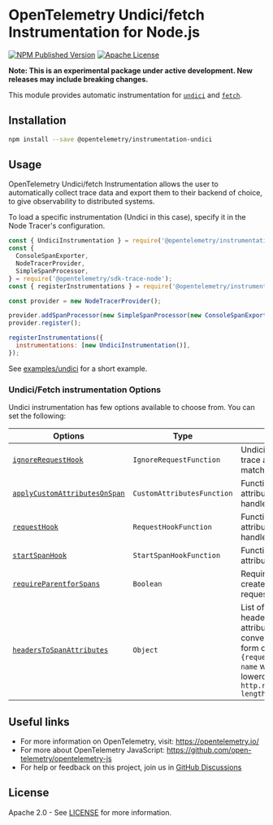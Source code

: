 # OpenTelemetry Undici/fetch Instrumentation for Node.js

[![NPM Published Version][npm-img]][npm-url]
[![Apache License][license-image]][license-image]

**Note: This is an experimental package under active development. New releases may include breaking changes.**

This module provides automatic instrumentation for [`undici`](https://undici.nodejs.org/) and [`fetch`](https://nodejs.org/docs/latest/api/globals.html#fetch).

## Installation

```bash
npm install --save @opentelemetry/instrumentation-undici
```

## Usage

OpenTelemetry Undici/fetch Instrumentation allows the user to automatically collect trace data and export them to their backend of choice, to give observability to distributed systems.

To load a specific instrumentation (Undici in this case), specify it in the Node Tracer's configuration.

```js
const { UndiciInstrumentation } = require('@opentelemetry/instrumentation-undici');
const {
  ConsoleSpanExporter,
  NodeTracerProvider,
  SimpleSpanProcessor,
} = require('@opentelemetry/sdk-trace-node');
const { registerInstrumentations } = require('@opentelemetry/instrumentation');

const provider = new NodeTracerProvider();

provider.addSpanProcessor(new SimpleSpanProcessor(new ConsoleSpanExporter()));
provider.register();

registerInstrumentations({
  instrumentations: [new UndiciInstrumentation()],
});

```

See [examples/undici](https://github.com/open-telemetry/opentelemetry-js-contrib/tree/main/examples/undici) for a short example.

### Undici/Fetch instrumentation Options

Undici instrumentation has few options available to choose from. You can set the following:

| Options | Type | Description |
| ------- | ---- | ----------- |
| [`ignoreRequestHook`](https://github.com/open-telemetry/opentelemetry-js-contrib/blob/main/plugins/node/opentelemetry-instrumentation-undici/src/types.ts#61) | `IgnoreRequestFunction` | Undici instrumentation will not trace all incoming requests that matched with custom function. |
| [`applyCustomAttributesOnSpan`](https://github.com/open-telemetry/opentelemetry-js-contrib/blob/main/plugins/node/opentelemetry-instrumentation-undici/src/types.ts#63) | `CustomAttributesFunction` | Function for adding custom attributes before response is handled. |
| [`requestHook`](https://github.com/open-telemetry/opentelemetry-js-contrib/blob/main/plugins/node/opentelemetry-instrumentation-undici/src/types.ts#65) | `RequestHookFunction` | Function for adding custom attributes before request is handled. |
| [`startSpanHook`](https://github.com/open-telemetry/opentelemetry-js-contrib/blob/main/plugins/node/opentelemetry-instrumentation-undici/src/types.ts#67) | `StartSpanHookFunction` | Function for adding custom attributes before a span is started. |
| [`requireParentforSpans`](https://github.com/open-telemetry/opentelemetry-js-contrib/blob/main/plugins/node/opentelemetry-instrumentation-undici/src/types.ts#69) | `Boolean` | Require a parent span is present to create new span for outgoing requests. |
| [`headersToSpanAttributes`](https://github.com/open-telemetry/opentelemetry-js-contrib/blob/main/plugins/node/opentelemetry-instrumentation-undici/src/types.ts#71) | `Object` |  List of case insensitive HTTP headers to convert to span attributes. Headers will be converted to span attributes in the form of `http.{request\|response}.header.header-name` where the name is only lowercased, e.g. `http.response.header.content-length`|

## Useful links

- For more information on OpenTelemetry, visit: <https://opentelemetry.io/>
- For more about OpenTelemetry JavaScript: <https://github.com/open-telemetry/opentelemetry-js>
- For help or feedback on this project, join us in [GitHub Discussions][discussions-url]

## License

Apache 2.0 - See [LICENSE][license-url] for more information.

[discussions-url]: https://github.com/open-telemetry/opentelemetry-js/discussions
[license-url]: https://github.com/open-telemetry/opentelemetry-js-contrib/blob/main/LICENSE
[license-image]: https://img.shields.io/badge/license-Apache_2.0-green.svg?style=flat
[npm-url]: https://www.npmjs.com/package/@opentelemetry/instrumentation-router
[npm-img]: https://badge.fury.io/js/%40opentelemetry%2Finstrumentation-router.svg
